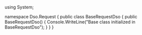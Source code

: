 using System;

namespace Dso.Request
{
    public class BaseRequestDso
    {
        public BaseRequestDso()
        {
            Console.WriteLine("Base class initialized in BaseRequestDso");
        }
    }
}